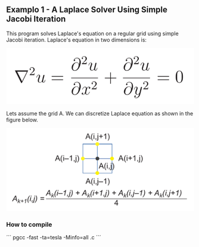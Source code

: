 ## Examplo 1 - A Laplace Solver Using Simple Jacobi Iteration

This program solves Laplace's equation on a regular grid using simple Jacobi iteration. Laplace's equation in two dimensions is:

![picture](figures/laplace-fig-1.png)

Lets assume the grid A. We can discretize Laplace equation as shown in the figure below.

![picture](figures/laplace-fig-2.png)

### How to compile

´´´ pgcc -fast -ta=tesla -Minfo=all <exemplo>.c ´´´


